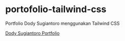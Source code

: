 # portofolio-tailwind-css
Portfolio Dody Sugiantoro menggunakan Tailwind CSS


<a href="https://dodysugiantoro.github.io/portofolio-tailwind-css/">Dody Sugiantoro Portfolio</a>
